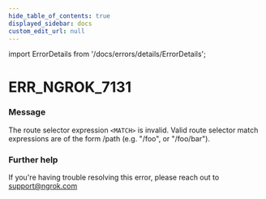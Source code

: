 ```yaml
---
hide_table_of_contents: true
displayed_sidebar: docs
custom_edit_url: null
---
```


import ErrorDetails from '/docs/errors/details/ErrorDetails';

# ERR_NGROK_7131

### Message
The route selector expression ``<MATCH>`` is invalid. Valid route selector match expressions are of the form /path (e.g. "/foo", or "/foo/bar").

### Further help
If you're having trouble resolving this error, please reach out to [support@ngrok.com](mailto:support@ngrok.com?subject=Help%20with%20ERR_NGROK_7131)

<ErrorDetails error='err_ngrok_7131' />
